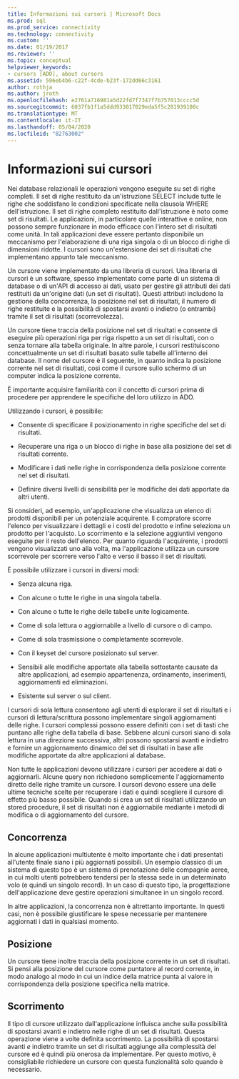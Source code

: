 ```yaml
---
title: Informazioni sui cursori | Microsoft Docs
ms.prod: sql
ms.prod_service: connectivity
ms.technology: connectivity
ms.custom: ''
ms.date: 01/19/2017
ms.reviewer: ''
ms.topic: conceptual
helpviewer_keywords:
- cursors [ADO], about cursors
ms.assetid: 596eb4b6-c22f-4cde-b23f-172dd66c3161
author: rothja
ms.author: jroth
ms.openlocfilehash: e2761a716981a5d22fd7f7347f7b757013cccc5d
ms.sourcegitcommit: 6037fb1f1a5ddd933017029eda5f5c281939100c
ms.translationtype: MT
ms.contentlocale: it-IT
ms.lasthandoff: 05/04/2020
ms.locfileid: "82763002"
---
```

# <a name="what-is-a-cursor"></a>Informazioni sui cursori
Nei database relazionali le operazioni vengono eseguite su set di righe completi. Il set di righe restituito da un'istruzione SELECT include tutte le righe che soddisfano le condizioni specificate nella clausola WHERE dell'istruzione. Il set di righe completo restituito dall'istruzione è noto come set di risultati. Le applicazioni, in particolare quelle interattive e online, non possono sempre funzionare in modo efficace con l'intero set di risultati come unità. In tali applicazioni deve essere pertanto disponibile un meccanismo per l'elaborazione di una riga singola o di un blocco di righe di dimensioni ridotte. I cursori sono un'estensione dei set di risultati che implementano appunto tale meccanismo.  
  
 Un cursore viene implementato da una libreria di cursori. Una libreria di cursori è un software, spesso implementato come parte di un sistema di database o di un'API di accesso ai dati, usato per gestire gli attributi dei dati restituiti da un'origine dati (un set di risultati). Questi attributi includono la gestione della concorrenza, la posizione nel set di risultati, il numero di righe restituite e la possibilità di spostarsi avanti o indietro (o entrambi) tramite il set di risultati (scorrevolezza).  
  
 Un cursore tiene traccia della posizione nel set di risultati e consente di eseguire più operazioni riga per riga rispetto a un set di risultati, con o senza tornare alla tabella originale. In altre parole, i cursori restituiscono concettualmente un set di risultati basato sulle tabelle all'interno dei database. Il nome del cursore è il seguente, in quanto indica la posizione corrente nel set di risultati, così come il cursore sullo schermo di un computer indica la posizione corrente.  
  
 È importante acquisire familiarità con il concetto di cursori prima di procedere per apprendere le specifiche del loro utilizzo in ADO.  
  
 Utilizzando i cursori, è possibile:  
  
-   Consente di specificare il posizionamento in righe specifiche del set di risultati.  
  
-   Recuperare una riga o un blocco di righe in base alla posizione del set di risultati corrente.  
  
-   Modificare i dati nelle righe in corrispondenza della posizione corrente nel set di risultati.  
  
-   Definire diversi livelli di sensibilità per le modifiche dei dati apportate da altri utenti.  
  
 Si consideri, ad esempio, un'applicazione che visualizza un elenco di prodotti disponibili per un potenziale acquirente. Il compratore scorre l'elenco per visualizzare i dettagli e i costi del prodotto e infine seleziona un prodotto per l'acquisto. Lo scorrimento e la selezione aggiuntivi vengono eseguite per il resto dell'elenco. Per quanto riguarda l'acquirente, i prodotti vengono visualizzati uno alla volta, ma l'applicazione utilizza un cursore scorrevole per scorrere verso l'alto e verso il basso il set di risultati.  
  
 È possibile utilizzare i cursori in diversi modi:  
  
-   Senza alcuna riga.  
  
-   Con alcune o tutte le righe in una singola tabella.  
  
-   Con alcune o tutte le righe delle tabelle unite logicamente.  
  
-   Come di sola lettura o aggiornabile a livello di cursore o di campo.  
  
-   Come di sola trasmissione o completamente scorrevole.  
  
-   Con il keyset del cursore posizionato sul server.  
  
-   Sensibili alle modifiche apportate alla tabella sottostante causate da altre applicazioni, ad esempio appartenenza, ordinamento, inserimenti, aggiornamenti ed eliminazioni.  
  
-   Esistente sul server o sul client.  
  
 I cursori di sola lettura consentono agli utenti di esplorare il set di risultati e i cursori di lettura/scrittura possono implementare singoli aggiornamenti delle righe. I cursori complessi possono essere definiti con i set di tasti che puntano alle righe della tabella di base. Sebbene alcuni cursori siano di sola lettura in una direzione successiva, altri possono spostarsi avanti e indietro e fornire un aggiornamento dinamico del set di risultati in base alle modifiche apportate da altre applicazioni al database.  
  
 Non tutte le applicazioni devono utilizzare i cursori per accedere ai dati o aggiornarli. Alcune query non richiedono semplicemente l'aggiornamento diretto delle righe tramite un cursore. I cursori devono essere una delle ultime tecniche scelte per recuperare i dati e quindi scegliere il cursore di effetto più basso possibile. Quando si crea un set di risultati utilizzando un stored procedure, il set di risultati non è aggiornabile mediante i metodi di modifica o di aggiornamento del cursore.  
  
## <a name="concurrency"></a>Concorrenza  
 In alcune applicazioni multiutente è molto importante che i dati presentati all'utente finale siano i più aggiornati possibili. Un esempio classico di un sistema di questo tipo è un sistema di prenotazione delle compagnie aeree, in cui molti utenti potrebbero tendersi per la stessa sede in un determinato volo (e quindi un singolo record). In un caso di questo tipo, la progettazione dell'applicazione deve gestire operazioni simultanee in un singolo record.  
  
 In altre applicazioni, la concorrenza non è altrettanto importante. In questi casi, non è possibile giustificare le spese necessarie per mantenere aggiornati i dati in qualsiasi momento.  
  
## <a name="position"></a>Posizione  
 Un cursore tiene inoltre traccia della posizione corrente in un set di risultati. Si pensi alla posizione del cursore come puntatore al record corrente, in modo analogo al modo in cui un indice della matrice punta al valore in corrispondenza della posizione specifica nella matrice.  
  
## <a name="scrollability"></a>Scorrimento  
 Il tipo di cursore utilizzato dall'applicazione influisca anche sulla possibilità di spostarsi avanti e indietro nelle righe di un set di risultati. Questa operazione viene a volte definita scorrimento. La possibilità di spostarsi avanti *e* indietro tramite un set di risultati aggiunge alla complessità del cursore ed è quindi più onerosa da implementare. Per questo motivo, è consigliabile richiedere un cursore con questa funzionalità solo quando è necessario.
